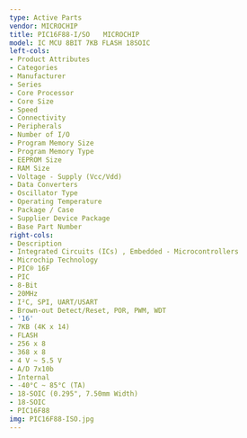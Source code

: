 ```yaml
---
type: Active Parts
vendor: MICROCHIP
title: PIC16F88-I/SO　　MICROCHIP
model: IC MCU 8BIT 7KB FLASH 18SOIC
left-cols:
- Product Attributes
- Categories
- Manufacturer
- Series
- Core Processor
- Core Size
- Speed
- Connectivity
- Peripherals
- Number of I/O
- Program Memory Size
- Program Memory Type
- EEPROM Size
- RAM Size
- Voltage - Supply (Vcc/Vdd)
- Data Converters
- Oscillator Type
- Operating Temperature
- Package / Case
- Supplier Device Package
- Base Part Number
right-cols:
- Description
- Integrated Circuits (ICs) , Embedded - Microcontrollers
- Microchip Technology
- PIC® 16F
- PIC
- 8-Bit
- 20MHz
- I²C, SPI, UART/USART
- Brown-out Detect/Reset, POR, PWM, WDT
- '16'
- 7KB (4K x 14)
- FLASH
- 256 x 8
- 368 x 8
- 4 V ~ 5.5 V
- A/D 7x10b
- Internal
- -40°C ~ 85°C (TA)
- 18-SOIC (0.295", 7.50mm Width)
- 18-SOIC
- PIC16F88
img: PIC16F88-ISO.jpg
---
```


